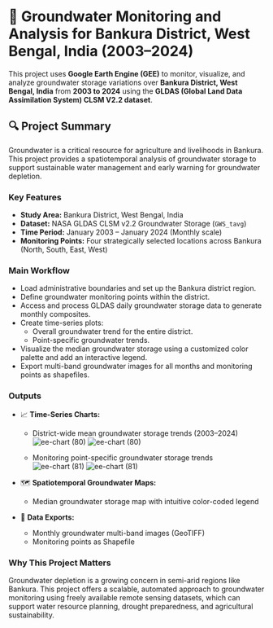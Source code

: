 # 🌊 Groundwater Monitoring and Analysis for Bankura District, West Bengal, India (2003–2024)

This project uses **Google Earth Engine (GEE)** to monitor, visualize, and analyze groundwater storage variations over **Bankura District, West Bengal, India** from **2003 to 2024** using the **GLDAS (Global Land Data Assimilation System) CLSM V2.2 dataset**.

## 🔍 Project Summary
Groundwater is a critical resource for agriculture and livelihoods in Bankura. This project provides a spatiotemporal analysis of groundwater storage to support sustainable water management and early warning for groundwater depletion.

### Key Features
- **Study Area:** Bankura District, West Bengal, India
- **Dataset:** NASA GLDAS CLSM v2.2 Groundwater Storage (`GWS_tavg`)
- **Time Period:** January 2003 – January 2024 (Monthly scale)
- **Monitoring Points:** Four strategically selected locations across Bankura (North, South, East, West)

### Main Workflow
- Load administrative boundaries and set up the Bankura district region.
- Define groundwater monitoring points within the district.
- Access and process GLDAS daily groundwater storage data to generate monthly composites.
- Create time-series plots:
  - Overall groundwater trend for the entire district.
  - Point-specific groundwater trends.
- Visualize the median groundwater storage using a customized color palette and add an interactive legend.
- Export multi-band groundwater images for all months and monitoring points as shapefiles.

### Outputs
- 📈 **Time-Series Charts:**
  - District-wide mean groundwater storage trends (2003–2024) ![ee-chart (80)](https://github.com/user-attachments/assets/2e45a1dc-1568-4cfb-a7ae-7c49199ff4ea)
![ee-chart (80)](https://github.com/user-attachments/assets/2e45a1dc-1568-4cfb-a7ae-7c49199ff4ea)

  - Monitoring point-specific groundwater storage trends  ![ee-chart (81)](https://github.com/user-attachments/assets/ce20f67a-b2ce-4b01-be8c-f13a8e27d4d5)
![ee-chart (81)](https://github.com/user-attachments/assets/ce20f67a-b2ce-4b01-be8c-f13a8e27d4d5)

- 🗺️ **Spatiotemporal Groundwater Maps:**
  - Median groundwater storage map with intuitive color-coded legend
- 📂 **Data Exports:**
  - Monthly groundwater multi-band images (GeoTIFF)
  - Monitoring points as Shapefile

### Why This Project Matters
Groundwater depletion is a growing concern in semi-arid regions like Bankura. This project offers a scalable, automated approach to groundwater monitoring using freely available remote sensing datasets, which can support water resource planning, drought preparedness, and agricultural sustainability.


